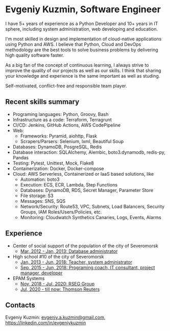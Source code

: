# Evgeniy Kuzmin, Software Engineer

I have 5+ years of experience as a Python Developer and 10+ years in IT sphere, including system administration, web developing and education.

I'm most skilled in design and implementation of cloud-native applications using Python and AWS. I believe that Python, Cloud and DevOps methodology are the best tools to solve business problems by delivering high quality software faster.

As a big fan of the concept of continuous learning, I always strive to improve the quality of our projects as well as our skills. I think that sharing your knowledge and experience is the same important as well as studing.

Self-motivated, conflict-free and responsible team player.

## Recent skills summary
- Programing languages: Python, Groovy, Bash
- Infrastructure as a code: Terraform, Terragrunt
- CI/CD: Jenkins, GitHub Actions, AWS CodePipeline
- Web:
	* Frameworks: Pyramid, aiohttp, Flask
	* Scrapers/Parsers: Selenium, lxml, Beautiful Soup
- Databases: DynamoDB, PosgreSQL, Redis
- Database interaction: SQLAlchemy, Alembic, boto3.dynamodb, redis-py, Pandas
- Testing: Pytest, Unittest, Mock, Flake8
- Containerization: Docker, Docker-compose
- Cloud: AWS Serverless, Containerized or IaaS based solutions, like
	* Automation: boto3
	* Execution: ECS, ECR, Lambda, Step Functions
	* Databases: DynamoDB, RDS, Secret Manager, Parameter Store
	* File storage: S3
	* Messages: SNS, SQS
	* Network/Security: Route53, VPC, Subnets, Load Balancers, Security Groups, IAM Roles/Users/Policies, etc.
	* Monitoring: Cloudwatch Synthetics Canaries, Logs, Events, Alarms

## Experience
- Center of social support of the population of the city of Severomorsk
	* [Mar, 2012 - Jan, 2013: Database administrator](2012_social-service.md)
- High school #10 of the city of Severomorsk
	* [Jan, 2013 - Jun, 2018: Teacher, system administrator](2013_school.md)
	* [Sep, 2015 - Jun, 2018: Programing coach, IT consultant, project manager, developer](2015_scientific-advisor.md)
- EPAM Systems
	* [Nov, 2018 - Jul, 2020: RSEG Group](2018_rseg.md)
	* [Jul, 2020 - till now: Thomson Reuters](2020_tr.md)

## Contacts
Evgeniy Kuzmin: <evgeniy.a.kuzmin@gmail.com>, https://linkedin.com/in/evgeniykuzmin
